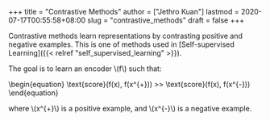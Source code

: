 +++
title = "Contrastive Methods"
author = ["Jethro Kuan"]
lastmod = 2020-07-17T00:55:58+08:00
slug = "contrastive_methods"
draft = false
+++

Contrastive methods learn representations by contrasting positive and negative
examples. This is one of methods used in [Self-supervised Learning]({{< relref "self_supervised_learning" >}}).

The goal is to learn an encoder \\(f\\) such that:

\begin{equation}
\text{score}(f(x), f(x^{+})) >> \text{score}(f(x), f(x^{-}))
\end{equation}

where \\(x^{+}\\) is a positive example, and \\(x^{-}\\) is a negative example.
